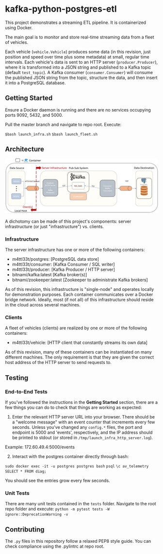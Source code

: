 # kafka-python-postgres-etl

This project demonstrates a streaming ETL pipeline. It is containerized using
Docker.

The main goal is to monitor and store real-time streaming data from a fleet of vehicles.

Each vehicle (`vehicle.Vehicle`) produces some data (in this revision, just position and speed over time plus some metadata) at small, regular time intervals.
Each vehicle's data is sent to an HTTP server (`producer.Producer`), where it is transformed into a JSON string and published to a Kafka topic (default `test_topic`).
A Kafka consumer (`consumer.Consumer`) will consume the published JSON string from the topic, structure the data, and then insert it into a PostgreSQL database.

## Getting Started

Ensure a Docker daemon is running and there are no services occupying ports
9092, 5432, and 5000.

Pull the master branch and navigate to repo root. Execute:

  ``$bash launch_infra.sh``
  ``$bash launch_fleet.sh``

## Architecture

![kafka-python-postgres-etl](img/kafka-python-postgres-etl_arch.JPG)

A dichotomy can be made of this project's components: server infrastructure (or just "infrastructure") vs. clients.

### Infrastructure

The server infrastructure has one or more of the following containers:

- m4ttl33t/postgres:<tag> [PostgreSQL data store]
- m4ttl33t/consumer:<tag> [Kafka Consumer / SQL writer]
- m4ttl33t/producer:<tag> [Kafka Producer / HTTP server]
- bitnami/kafka:latest [Kafka broker(s)]
- bitnami/zookeeper:latest [Zookeeper to administrate Kafka brokers]

As of this revision, this infrastructure is "single-node" and operates locally for demonstration purposes. Each container
communicates over a Docker bridge network. Ideally, most (if not all) of this infrastructure should reside in the cloud across
several machines.

### Clients

A fleet of vehicles (clients) are realized by one or more of the following containers:

- m4ttl33t/vehicle:<tag> [HTTP client that constantly streams its own data]

As of this revision, many of these containers can be instantiated on many different machines. The only requirement is
that they are given the correct host address of the HTTP server to send requests to.

## Testing


### End-to-End Tests

If you've followed the instructions in the **Getting Started** section, there are a few things you can do to check
that things are working as expected:

1. Enter the relevant HTTP server URL into your browser. There should be a "welcome message" with an event counter that
  increments every few seconds. Unless you've changed any `config.*` files, the port and endpoint is 5000 and 'events', respectively,
  and the IP address should be printed to stdout (or stored in `/tmp/launch_infra_http_server.log`).

  Example: 172.60.49.4:5000/events

2. Interact with the postgres container directly through bash:

  `sudo docker exec -it -u postgres postgres bash`
  `psql`
  `\c av_telemetry`
  `SELECT * FROM diag;`

  You should see the entries grow every few seconds.

### Unit Tests

There are many unit tests contained in the `tests` folder. Navigate to the root repo folder and execute:
    ```python -m pytest tests -W ignore::DeprecationWarning -v```

## Contributing

The `.py` files in this repository follow a relaxed PEP8 style guide. You can check compliance using
the .pylintrc at repo root.
